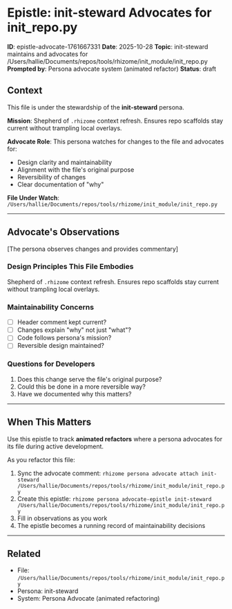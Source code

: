 # Epistle: init-steward Advocates for init_repo.py

**ID**: epistle-advocate-1761667331
**Date**: 2025-10-28
**Topic**: init-steward maintains and advocates for /Users/hallie/Documents/repos/tools/rhizome/init_module/init_repo.py
**Prompted by**: Persona advocate system (animated refactor)
**Status**: draft

## Context

This file is under the stewardship of the **init-steward** persona.

**Mission**: Shepherd of `.rhizome` context refresh. Ensures repo scaffolds stay current without trampling local overlays.

**Advocate Role**: This persona watches for changes to the file and advocates for:
- Design clarity and maintainability
- Alignment with the file's original purpose
- Reversibility of changes
- Clear documentation of "why"

**File Under Watch**: `/Users/hallie/Documents/repos/tools/rhizome/init_module/init_repo.py`

---

## Advocate's Observations

[The persona observes changes and provides commentary]

### Design Principles This File Embodies

Shepherd of `.rhizome` context refresh. Ensures repo scaffolds stay current without trampling local overlays.

### Maintainability Concerns

- [ ] Header comment kept current?
- [ ] Changes explain "why" not just "what"?
- [ ] Code follows persona's mission?
- [ ] Reversible design maintained?

### Questions for Developers

1. Does this change serve the file's original purpose?
2. Could this be done in a more reversible way?
3. Have we documented why this matters?

---

## When This Matters

Use this epistle to track **animated refactors** where a persona advocates for its file
during active development.

As you refactor this file:
1. Sync the advocate comment: `rhizome persona advocate attach init-steward /Users/hallie/Documents/repos/tools/rhizome/init_module/init_repo.py`
2. Create this epistle: `rhizome persona advocate-epistle init-steward /Users/hallie/Documents/repos/tools/rhizome/init_module/init_repo.py`
3. Fill in observations as you work
4. The epistle becomes a running record of maintainability decisions

---

## Related

- File: `/Users/hallie/Documents/repos/tools/rhizome/init_module/init_repo.py`
- Persona: init-steward
- System: Persona Advocate (animated refactoring)
